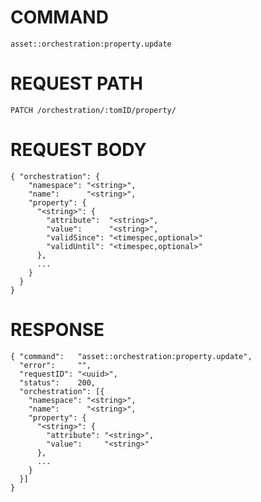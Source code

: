 # COMMAND

`asset::orchestration:property.update`

# REQUEST PATH

```
PATCH /orchestration/:tomID/property/
```

# REQUEST BODY

```
{ "orchestration": {
    "namespace": "<string>",
    "name":      "<string>",
    "property": {
      "<string>": {
        "attribute":  "<string>",
        "value":      "<string>",
        "validSince": "<timespec,optional>"
        "validUntil": "<timespec,optional>"
      },
      ...
    }
  }
}
```

# RESPONSE

```
{ "command":   "asset::orchestration:property.update",
  "error":     "",
  "requestID": "<uuid>",
  "status":    200,
  "orchestration": [{
    "namespace": "<string>",
    "name":      "<string>",
    "property": {
      "<string>": {
        "attribute": "<string>",
        "value":     "<string>"
      },
      ...
    }
  }]
}
```
